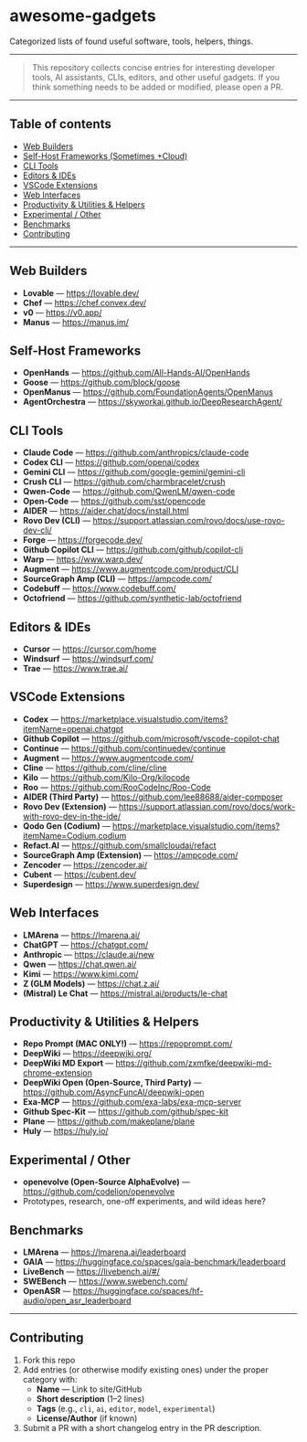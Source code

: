 # awesome-gadgets

Categorized lists of found useful software, tools, helpers, things.

---

> This repository collects concise entries for interesting developer tools, AI assistants, CLIs, editors, and other useful gadgets. If you think something needs to be added or modified, please open a PR.

---

## Table of contents

* [Web Builders](#web-builders)
* [Self-Host Frameworks (Sometimes +Cloud)](#self-host-frameworks)
* [CLI Tools](#cli-tools)
* [Editors & IDEs](#editors--ides)
* [VSCode Extensions](#vscode-extensions)
* [Web Interfaces](#web-interfaces)
* [Productivity & Utilities & Helpers](#productivity--utilities--helpers)
* [Experimental / Other](#experimental--other)
* [Benchmarks](#benchmarks)
* [Contributing](#contributing)

---

## Web Builders
* **Lovable** — https://lovable.dev/
* **Chef** — https://chef.convex.dev/
* **v0** — https://v0.app/
* **Manus** — https://manus.im/

## Self-Host Frameworks
* **OpenHands** — https://github.com/All-Hands-AI/OpenHands
* **Goose** — https://github.com/block/goose
* **OpenManus** — https://github.com/FoundationAgents/OpenManus
* **AgentOrchestra** — https://skyworkai.github.io/DeepResearchAgent/

## CLI Tools

* **Claude Code** — https://github.com/anthropics/claude-code
* **Codex CLI** — https://github.com/openai/codex
* **Gemini CLI** — https://github.com/google-gemini/gemini-cli
* **Crush CLI** — https://github.com/charmbracelet/crush
* **Qwen-Code** — https://github.com/QwenLM/qwen-code
* **Open-Code** — https://github.com/sst/opencode
* **AIDER** — https://aider.chat/docs/install.html
* **Rovo Dev (CLI)** — https://support.atlassian.com/rovo/docs/use-rovo-dev-cli/
* **Forge** — https://forgecode.dev/
* **Github Copilot CLI** — https://github.com/github/copilot-cli
* **Warp** — https://www.warp.dev/
* **Augment** — https://www.augmentcode.com/product/CLI
* **SourceGraph Amp (CLI)** — https://ampcode.com/
* **Codebuff** — https://www.codebuff.com/
* **Octofriend** — https://github.com/synthetic-lab/octofriend

## Editors & IDEs

* **Cursor** — https://cursor.com/home
* **Windsurf** — https://windsurf.com/
* **Trae** — https://www.trae.ai/

## VSCode Extensions

* **Codex** — https://marketplace.visualstudio.com/items?itemName=openai.chatgpt
* **Github Copilot** — https://github.com/microsoft/vscode-copilot-chat
* **Continue** — https://github.com/continuedev/continue
* **Augment** — https://www.augmentcode.com/
* **Cline** — https://github.com/cline/cline
* **Kilo** — https://github.com/Kilo-Org/kilocode
* **Roo** — https://github.com/RooCodeInc/Roo-Code
* **AIDER (Third Party)** — https://github.com/lee88688/aider-composer
* **Rovo Dev (Extension)** — https://support.atlassian.com/rovo/docs/work-with-rovo-dev-in-the-ide/
* **Qodo Gen (Codium)** — https://marketplace.visualstudio.com/items?itemName=Codium.codium
* **Refact.AI** — https://github.com/smallcloudai/refact
* **SourceGraph Amp (Extension)** — https://ampcode.com/
* **Zencoder** — https://zencoder.ai/
* **Cubent** — https://cubent.dev/
* **Superdesign** — https://www.superdesign.dev/

## Web Interfaces

* **LMArena** — https://lmarena.ai/
* **ChatGPT** — https://chatgpt.com/
* **Anthropic** — https://claude.ai/new
* **Qwen** — https://chat.qwen.ai/
* **Kimi** — https://www.kimi.com/
* **Z (GLM Models)** — https://chat.z.ai/
* **(Mistral) Le Chat** — https://mistral.ai/products/le-chat

## Productivity & Utilities & Helpers

* **Repo Prompt (MAC ONLY!)** — https://repoprompt.com/
* **DeepWiki** — https://deepwiki.org/
* **DeepWiki MD Export** — https://github.com/zxmfke/deepwiki-md-chrome-extension
* **DeepWiki Open (Open-Source, Third Party)** — https://github.com/AsyncFuncAI/deepwiki-open
* **Exa-MCP** — https://github.com/exa-labs/exa-mcp-server
* **Github Spec-Kit** — https://github.com/github/spec-kit
* **Plane** — https://github.com/makeplane/plane
* **Huly** — https://huly.io/

## Experimental / Other

* **openevolve (Open-Source AlphaEvolve)** — https://github.com/codelion/openevolve
* Prototypes, research, one-off experiments, and wild ideas here?

## Benchmarks

* **LMArena** — https://lmarena.ai/leaderboard
* **GAIA** — https://huggingface.co/spaces/gaia-benchmark/leaderboard
* **LiveBench** — https://livebench.ai/#/
* **SWEBench** — https://www.swebench.com/
* **OpenASR** — https://huggingface.co/spaces/hf-audio/open_asr_leaderboard

---

## Contributing

1. Fork this repo
2. Add entries (or otherwise modify existing ones) under the proper category with:
   * **Name** — Link to site/GitHub
   * **Short description** (1–2 lines)
   * **Tags** (e.g., `cli`, `ai`, `editor`, `model`, `experimental`)
   * **License/Author** (if known)
3. Submit a PR with a short changelog entry in the PR description.
